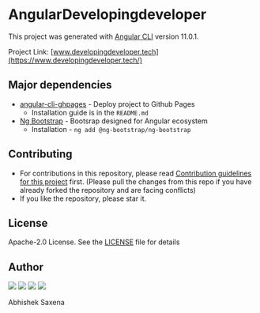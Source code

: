 # AngularDevelopingdeveloper

This project was generated with [Angular CLI](https://github.com/angular/angular-cli) version 11.0.1.

Project Link: [www.developingdeveloper.tech](https://www.developingdeveloper.tech/)

## Major dependencies
- [angular-cli-ghpages](https://github.com/angular-schule/angular-cli-ghpages) - Deploy project to Github Pages
  - Installation guide is in the `README.md`
- [Ng Bootstrap](https://ng-bootstrap.github.io/#/home) - Bootsrap designed for Angular ecosystem
  - Installation - `ng add @ng-bootstrap/ng-bootstrap`

 ## Contributing
  - For contributions in this repository, please read [Contribution guidelines for this project](/CONTRIBUTING.md) first. (Please pull the changes from this repo if you have already forked the repository and are facing conflicts)
  - If you like the repository, please star it.
  
  ## License
  Apache-2.0 License. See the [LICENSE](LICENSE) file for details
  
 ## Author
 <a href="https://github.com/5AbhishekSaxena"><img src="https://img.shields.io/github/followers/5AbhishekSaxena?style=social"></a> 
 <a href="https://twitter.com/intent/follow?screen_name=abhisheks031&tw_p=followbutton"><img src="https://img.shields.io/twitter/follow/abhisheks031?label=%40abhisheks031&style=social"></a> 
<a href="https://www.youtube.com/channel/UC8Gl9fv7A1ipE3EaOMzxCSg"><img src="https://img.shields.io/badge/Developing%20Developer--brightgreen?style=social&logo=youtube"></a>
<a href="https://www.instagram.com/developing.developer/" target="_blank" rel="noopener noreferrer"><img src="https://img.shields.io/badge/@developing.developer--brightgreen?style=social&logo=instagram"></a>

  
 Abhishek Saxena 
